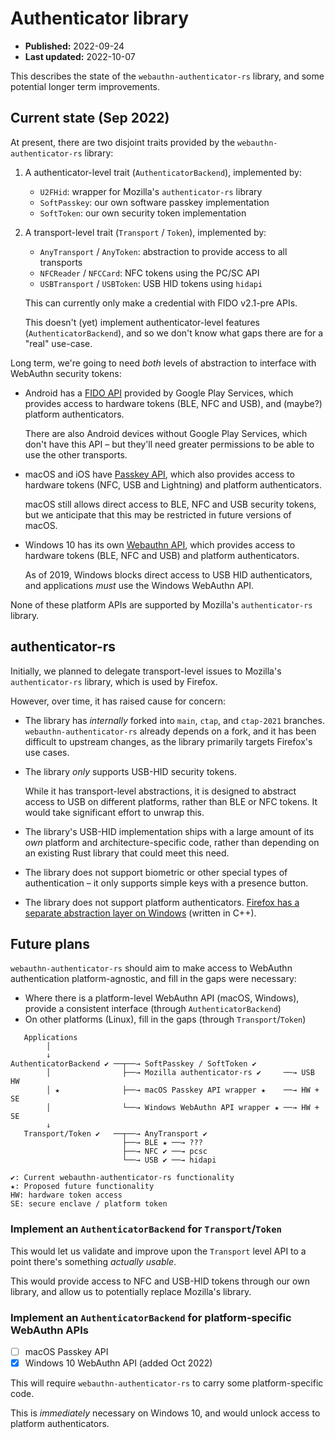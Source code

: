 # Authenticator library

* **Published:** 2022-09-24
* **Last updated:** 2022-10-07

This describes the state of the `webauthn-authenticator-rs` library, and some
potential longer term improvements.

## Current state (Sep 2022)

At present, there are two disjoint traits provided by the `webauthn-authenticator-rs` library:

1. A authenticator-level trait (`AuthenticatorBackend`), implemented by:

   * `U2FHid`: wrapper for Mozilla's `authenticator-rs` library
   * `SoftPasskey`: our own software passkey implementation
   * `SoftToken`: our own security token implementation

2. A transport-level trait (`Transport` / `Token`), implemented by:

   * `AnyTransport` / `AnyToken`: abstraction to provide access to all transports
   * `NFCReader` / `NFCCard`: NFC tokens using the PC/SC API
   * `USBTransport` / `USBToken`: USB HID tokens using `hidapi`

   This can currently only make a credential with FIDO v2.1-pre APIs.

   This doesn't (yet) implement authenticator-level features (`AuthenticatorBackend`), and so we don't know what gaps there are for a "real" use-case.

Long term, we're going to need _both_ levels of abstraction to interface with WebAuthn security tokens:

* Android has a [FIDO API](https://developers.google.com/android/reference/com/google/android/gms/fido/Fido) provided by Google Play Services, which provides access to hardware tokens (BLE, NFC and USB), and (maybe?) platform authenticators.

  There are also Android devices without Google Play Services, which don't have this API – but they'll need greater permissions to be able to use the other transports.

* macOS and iOS have [Passkey API](https://developer.apple.com/passkeys/), which also provides access to hardware tokens (NFC, USB and Lightning) and platform authenticators.

  macOS still allows direct access to BLE, NFC and USB security tokens, but we anticipate that this may be restricted in future versions of macOS.

* Windows 10 has its own [Webauthn API](https://learn.microsoft.com/en-us/windows/security/identity-protection/hello-for-business/webauthn-apis), which provides access to hardware tokens (BLE, NFC and USB) and platform authenticators.

  As of 2019, Windows blocks direct access to USB HID authenticators, and applications *must* use the Windows WebAuthn API.

None of these platform APIs are supported by Mozilla's `authenticator-rs` library.

## authenticator-rs

Initially, we planned to delegate transport-level issues to Mozilla's `authenticator-rs` library, which is used by Firefox.

However, over time, it has raised cause for concern:

* The library has _internally_ forked into `main`, `ctap`, and `ctap-2021` branches.  `webauthn-authenticator-rs` already depends on a fork, and it has been difficult to upstream changes, as the library primarily targets Firefox's use cases.

* The library _only_ supports USB-HID security tokens.

  While it has transport-level abstractions, it is designed to abstract access to USB on different platforms, rather than BLE or NFC tokens.  It would take significant effort to unwrap this.

* The library's USB-HID implementation ships with a large amount of its _own_ platform and architecture-specific code, rather than depending on an existing Rust library that could meet this need.

* The library does not support biometric or other special types of authentication – it only supports simple keys with a presence button.

* The library does not support platform authenticators. [Firefox has a separate abstraction layer on Windows][ffx-win10] (written in C++).

[ffx-win10]: https://hg.mozilla.org/integration/autoland/rev/828fe91e878b

## Future plans

`webauthn-authenticator-rs` should aim to make access to WebAuthn authentication platform-agnostic, and fill in the gaps were necessary:

* Where there is a platform-level WebAuthn API (macOS, Windows), provide a consistent interface (through `AuthenticatorBackend`)
* On other platforms (Linux), fill in the gaps (through `Transport`/`Token`)

```
   Applications
        │
        ↓
AuthenticatorBackend ✔︎ ──┬──→ SoftPasskey / SoftToken ✔︎
        │                ├──→ Mozilla authenticator-rs ✔︎     ──→ USB HW
        │ ★              ├──→ macOS Passkey API wrapper ★    ──→ HW + SE
        │                └──→ Windows WebAuthn API wrapper ★ ──→ HW + SE
        ↓ 
   Transport/Token ✔︎   ──┬──→ AnyTransport ✔︎
                         ├──→ BLE ★ ──→ ???
                         ├──→ NFC ✔︎ ──→ pcsc
                         └──→ USB ✔︎ ──→ hidapi

✔︎: Current webauthn-authenticator-rs functionality
★: Proposed future functionality
HW: hardware token access
SE: secure enclave / platform token
```

### Implement an `AuthenticatorBackend` for `Transport`/`Token`

This would let us validate and improve upon the `Transport` level API to a point there's something _actually usable_.

This would provide access to NFC and USB-HID tokens through our own library, and allow us to potentially replace Mozilla's library.

### Implement an `AuthenticatorBackend` for platform-specific WebAuthn APIs

- [ ] macOS Passkey API
- [x] Windows 10 WebAuthn API (added Oct 2022)

This will require `webauthn-authenticator-rs` to carry some platform-specific code.

This is _immediately_ necessary on Windows 10, and would unlock access to platform authenticators.
